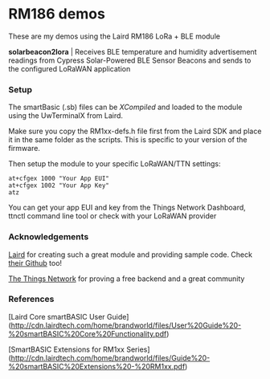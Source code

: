 # RM186 demos
These are my demos using the Laird RM186 LoRa + BLE module

__solarbeacon2lora__ | Receives BLE temperature and humidity advertisement readings from Cypress Solar-Powered BLE Sensor Beacons and sends to the configured LoRaWAN application

### Setup

The smartBasic (.sb) files can be _XCompiled_ and loaded to the module using the UwTerminalX from Laird.

Make sure you copy the RM1xx-defs.h file first from the Laird SDK and place it in the same folder as the scripts. This is specific to your version of the firmware.

Then setup the module to your specific LoRaWAN/TTN settings:

```
at+cfgex 1000 "Your App EUI"
at+cfgex 1002 "Your App Key"
atz
```

You can get your app EUI and key from the Things Network Dashboard, ttnctl command line tool or check with your LoRaWAN provider

### Acknowledgements
[Laird](https://github.com/LairdCP) for creating such a great module and providing sample code. Check [their Github](https://github.com/LairdCP) too!

[The Things Network](https://www.thethingsnetwork.org) for proving a free backend and a great community

### References
[Laird Core smartBASIC User Guide] (http://cdn.lairdtech.com/home/brandworld/files/User%20Guide%20-%20smartBASIC%20Core%20Functionality.pdf)

[SmartBASIC Extensions for RM1xx Series] (http://cdn.lairdtech.com/home/brandworld/files/Guide%20-%20smartBASIC%20Extensions%20-%20RM1xx.pdf)
